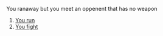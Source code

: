 You ranaway but you meet an oppenent that has no weapon
1. [You run](someone-dying.md)
2. [You fight](kill-him.md)